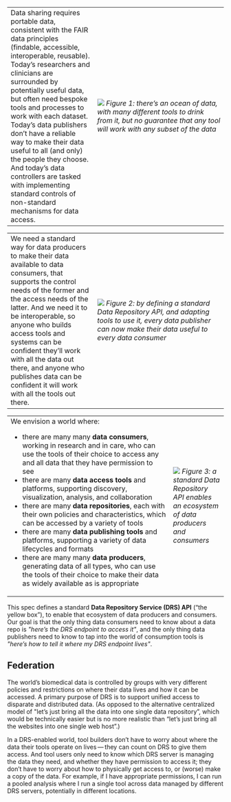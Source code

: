 <table style="width:100%">
  <tr>
    <td style="width:40%">
      Data sharing requires portable data, consistent with the FAIR data principles (findable, accessible, interoperable, reusable). Today’s researchers and clinicians are surrounded by potentially useful data, but often need bespoke tools and processes to work with each dataset. Today’s data publishers don’t have a reliable way to make their data useful to all (and only) the people they choose. And today’s data controllers are tasked with implementing standard controls of non-standard mechanisms for data access.
    </td>
    <td style="width:60%">
        <img src="/data-repository-service-schemas/sources/img/figure1.png">
        <em>
          Figure 1: there’s an ocean of data, with many different tools to drink from it, but no guarantee that any tool will work with any subset of the data
        </em>
    </td>
  </tr>
</table>

<table style="width:100%">
  <tr>
    <td style="width:40%">
      We need a standard way for data producers to make their data available to data consumers, that supports the control needs of the former and the access needs of the latter. And we need it to be interoperable, so anyone who builds access tools and systems can be confident they’ll work with all the data out there, and anyone who publishes data can be confident it will work with all the tools out there.
    </td>
    <td style="width:60%">
        <img src="/data-repository-service-schemas/sources/img/figure2.png">
        <em>
          Figure 2: by defining a standard Data Repository API, and adapting tools to use it, every data publisher can now make their data useful to every data consumer
        </em>
    </td>
  </tr>
</table>

<table style="width:100%">
  <tr>
    <td style="width:75%">
      We envision a world where:
      <ul>
        <li>
          there are many many <strong>data consumers</strong>, working in research and in care, who can use the tools of their choice to access any and all data that they have permission to see
        </li>
        <li>
          there are many <strong>data access tools</strong> and platforms, supporting discovery, visualization, analysis, and collaboration
        </li>
        <li>
          there are many <strong>data repositories</strong>, each with their own policies and characteristics, which can be accessed by a variety of tools
        </li>
        <li>
          there are many <strong>data publishing tools</strong> and platforms, supporting a variety of data lifecycles and formats
        </li>
        <li>
          there are many many <strong>data producers</strong>, generating data of all types, who can use the tools of their choice to make their data as widely available as is appropriate
        </li>
      </ul>
    </td>
    <td style="width:25%">
        <img src="/data-repository-service-schemas/sources/img/figure3.png">
        <em>
          Figure 3: a standard Data Repository API enables an ecosystem of data producers and consumers
        </em>
    </td>
  </tr>
</table>

This spec defines a standard **Data Repository Service (DRS) API** (“the yellow box”), to enable that ecosystem of data producers and consumers. Our goal is that the only thing data consumers need to know about a data repo is *\"here’s the DRS endpoint to access it\"*, and the only thing data publishers need to know to tap into the world of consumption tools is *\"here’s how to tell it where my DRS endpoint lives\"*.

## Federation

The world’s biomedical data is controlled by groups with very different policies and restrictions on where their data lives and how it can be accessed. A primary purpose of DRS is to support unified access to disparate and distributed data. (As opposed to the alternative centralized model of "let’s just bring all the data into one single data repository”, which would be technically easier but is no more realistic than “let’s just bring all the websites into one single web host”.)

In a DRS-enabled world, tool builders don’t have to worry about where the data their tools operate on lives — they can count on DRS to give them access. And tool users only need to know which DRS server is managing the data they need, and whether they have permission to access it; they don’t have to worry about how to physically get access to, or (worse) make a copy of the data. For example, if I have appropriate permissions, I can run a pooled analysis where I run a single tool across data managed by different DRS servers, potentially in different locations.
